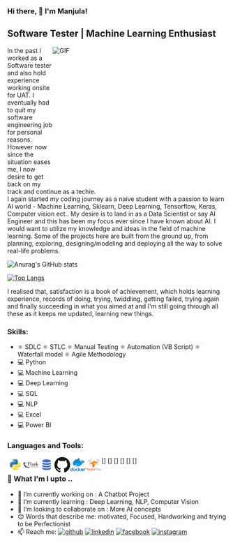 ### Hi there, 👋 I'm Manjula! 

## Software Tester | Machine Learning Enthusiast

 <img align="right" alt="GIF" src="https://github.com/arsentieva/arsentieva/blob/main/code.gif?raw=true" width="400" height="320" />

In the past I worked as a Software tester and also hold experience working onsite for UAT. I eventually had to quit my software engineering job for personal reasons. However now since the situation eases me, I now desire to get back on my track and continue as a techie.  
   	I again started my coding journey as a naive student with a passion to learn AI world - Machine Learning, Sklearn, Deep Learning, Tensorflow, Keras, Computer vision ect..  My desire is to land in as a Data Scientist or say AI Engineer and this has been my focus ever since I have known about AI. 
    I would want to utilize my knowledge and ideas in the field of machine learning. Some of the projects here are built from the ground up, from planning, exploring, designing/modeling and deploying all the way to solve real-life problems. 


![Anurag's GitHub stats](https://github-readme-stats.vercel.app/api?username=Munch2022&show_icons=true&theme=tokyonight)

[![Top Langs](https://github-readme-stats.vercel.app/api/top-langs/?username=Munch2022&show_icons=true&theme=tokyonight)](https://github.com/anuraghazra/github-readme-stats)


I realised that, satisfaction is a book of achievement, which holds learning experience, records of doing, trying, twiddling, getting failed, trying again and finally succeeding in what you aimed at and I'm still going through all these as it keeps me updated, learning new things.

### Skills: 
* ⚛ SDLC  ⚛ STLC  ⚛ Manual Testing  ⚛ Automation (VB Script)  ⚛ Waterfall model ⚛ Agile Methodology
* 💻 Python                        
* 💻 Machine Learning
* 💻 Deep Learning     
* 💻 SQL
* 💻 NLP  
* 💻 Excel
* 💻 Power BI

### Languages and Tools:

[<img align="left" alt="python" width="36px" src="https://raw.githubusercontent.com/github/explore/80688e429a7d4ef2fca1e82350fe8e3517d3494d/topics/python/python.png" />]
[<img align="left" alt="flask" width="36px" src="https://raw.githubusercontent.com/github/explore/80688e429a7d4ef2fca1e82350fe8e3517d3494d/topics/flask/flask.png" />]
[<img align="left" alt="SQL" width="36px" src="https://raw.githubusercontent.com/github/explore/80688e429a7d4ef2fca1e82350fe8e3517d3494d/topics/sql/sql.png" />]
[<img align="left" alt="GitHub" width="36px" src="https://raw.githubusercontent.com/github/explore/78df643247d429f6cc873026c0622819ad797942/topics/github/github.png" />]
[<img align="left" alt="Docker" width="36px" src="https://raw.githubusercontent.com/github/explore/80688e429a7d4ef2fca1e82350fe8e3517d3494d/topics/docker/docker.png" />]
[<img align="left" alt="Docker" width="36px" src="https://raw.githubusercontent.com/github/explore/80688e429a7d4ef2fca1e82350fe8e3517d3494d/topics/tensorflow/tensorflow.png" />]
### 

### 📜 What I'm I upto .. 

- 🔭 I’m currently working on : A Chatbot Project 
- 🌱 I’m currently learning : Deep Learning, NLP, Computer Vision 
- 👯 I’m looking to collaborate on : More AI concepts 
- 😊 Words that describe me: motivated, Focused, Hardworking and trying to be Perfectionist  
- 📫 Reach me: 
[<img src='https://cdn.jsdelivr.net/npm/simple-icons@3.0.1/icons/github.svg' alt='github' height='20'>](https://github.com/Munch2022) [<img src='https://cdn.jsdelivr.net/npm/simple-icons@3.0.1/icons/linkedin.svg' alt='linkedin' height='20'>](https://www.linkedin.com/in/manjula-das-30520918)  [<img src='https://cdn.jsdelivr.net/npm/simple-icons@3.0.1/icons/facebook.svg' alt='facebook' height='20'>](https://www.facebook.com/g.or.manjula)  [<img src='https://cdn.jsdelivr.net/npm/simple-icons@3.0.1/icons/instagram.svg' alt='instagram' height='20'>](https://www.instagram.com/g.or.manjula/) 
